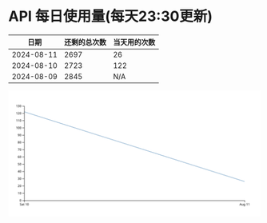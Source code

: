 # API 每日使用量(每天23:30更新)

| 日期       | 还剩的总次数 | 当天用的次数 |
|------------|------------|-------------------|
| 2024-08-11 | 2697 | 26                |
| 2024-08-10 | 2723 | 122                |
| 2024-08-09 | 2845 | N/A                |


 ![走势图](./chart.svg)